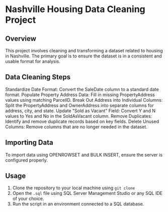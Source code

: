 # Nashville Housing Data Cleaning Project
## Overview
This project involves cleaning and transforming a dataset related to housing in Nashville. The primary goal is to ensure the dataset is in a consistent and usable format for analysis.

## Data Cleaning Steps
Standardize Date Format: Convert the SaleDate column to a standard date format.
Populate Property Address Data: Fill in missing PropertyAddress values using matching ParcelID.
Break Out Address into Individual Columns: Split the PropertyAddress and OwnerAddress into separate columns for address, city, and state.
Update "Sold as Vacant" Field: Convert Y and N values to Yes and No in the SoldAsVacant column.
Remove Duplicates: Identify and remove duplicate records based on key fields.
Delete Unused Columns: Remove columns that are no longer needed in the dataset.

## Importing Data
To import data using OPENROWSET and BULK INSERT, ensure the server is configured properly.

## Usage
1. Clone the repository to your local machine using `git clone`
2. Open the `.sql` file using SQL Server Management Studio or any SQL IDE of your choice.
3. Run the script in an environment connected to a SQL database.
